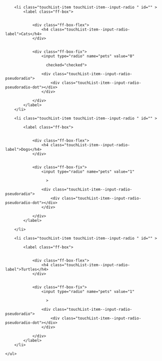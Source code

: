 
<div class="doc-box">
    <ul class="touchList">
    
        <li class="touchList-item touchList-item--input-radio " id="" >        
            <label class="ff-box">

                
                <div class="ff-box-flex">
                    <h4 class="touchList-item--input-radio-label">Cats</h4>
                </div>

                
                <div class="ff-box-fix">
                    <input type="radio" name="pets" value="0" 
                      
                      checked="checked"> 

                    <div class="touchList-item--input-radio-pseudoradio">
                        <div class="touchList-item--input-radio-pseudoradio-dot"></div>
                    </div>

                </div>
            </label>
        </li>

        <li class="touchList-item touchList-item--input-radio " id="" >
                
            <label class="ff-box">

                
                <div class="ff-box-flex">
                    <h4 class="touchList-item--input-radio-label">Dogs</h4>
                </div>

                
                <div class="ff-box-fix">
                    <input type="radio" name="pets" value="1" 
                      
                      > 

                    <div class="touchList-item--input-radio-pseudoradio">
                        <div class="touchList-item--input-radio-pseudoradio-dot"></div>
                    </div>

                </div>
            </label>   
            
        </li>

        <li class="touchList-item touchList-item--input-radio " id="" >
                      
            <label class="ff-box">

                
                <div class="ff-box-flex">
                    <h4 class="touchList-item--input-radio-label">Turtles</h4>
                </div>

                
                <div class="ff-box-fix">
                    <input type="radio" name="pets" value="1" 
                      
                      > 

                    <div class="touchList-item--input-radio-pseudoradio">
                        <div class="touchList-item--input-radio-pseudoradio-dot"></div>
                    </div>

                </div>
            </label> 
        </li>

    </ul>
</div>